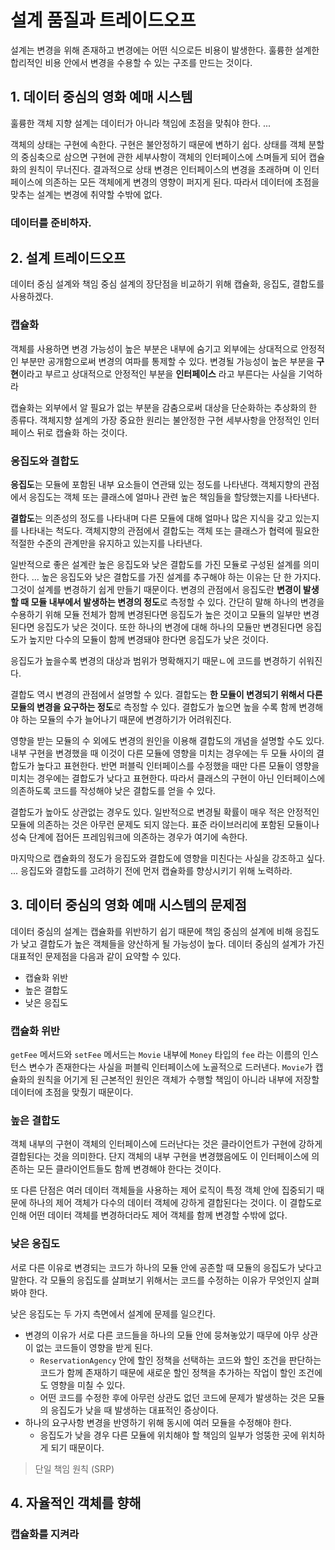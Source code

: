 # 설계 품질과 트레이드오프

설계는 변경을 위해 존재하고 변경에는 어떤 식으로든 비용이 발생한다.
훌륭한 설계한 합리적인 비용 안에서 변경을 수용할 수 있는 구조를 만드는 것이다.

## 1. 데이터 중심의 영화 예매 시스템

훌륭한 객체 지향 설계는 데이터가 아니라 책임에 초점을 맞춰야 한다.
...

객체의 상태는 구현에 속한다. 구현은 불안정하기 때문에 변하기 쉽다. 
상태를 객체 분할의 중심축으로 삼으면 구현에 관한 세부사항이 객체의 인터페이스에 스며들게 되어 
캡슐화의 원칙이 무너진다. 
결과적으로 상태 변경은 인터페이스의 변경을 초래하며 
이 인터페이스에 의존하는 모든 객체에게 변경의 영향이 퍼지게 된다.
따라서 데이터에 초점을 맞추는 설계는 변경에 취약할 수밖에 없다.

### 데이터를 준비하자.

## 2. 설계 트레이드오프

데이터 중심 설계와 책임 중심 설계의 장단점을 비교하기 위해 캡슐화, 응집도, 결합도를 사용하겠다. 

### 캡슐화

객체를 사용하면 변경 가능성이 높은 부분은 내부에 숨기고 외부에는 상대적으로 안정적인 부분만 공개함으로써 변경의 여파를 통제할 수 있다.
변경될 가능성이 높은 부분을 **구현**이라고 부르고 상대적으로 안정적인 부분을 **인터페이스** 라고 부른다는 사실을 기억하라

캡슐화는 외부에서 알 필요가 없는 부분을 감춤으로써 대상을 단순화하는 추상화의 한 종류다.
객체지향 설계의 가장 중요한 원리는 불안정한 구현 세부사항을 안정적인 인터페이스 뒤로 캡슐화 하는 것이다.

### 응집도와 결합도

**응집도**는 모듈에 포함된 내부 요소들이 연관돼 있는 정도를 나타낸다.
객체지향의 관점에서 응집도는 객체 또는 클래스에 얼마나 관련 높은 책임들을 할당했는지를 나타낸다.

**결합도**는 의존성의 정도를 나타내며 다른 모듈에 대해 얼마나 많은 지식을 갖고 있는지를 나타내는 척도다.
객체지향의 관점에서 결합도는 객체 또는 클래스가 협력에 필요한 적절한 수준의 관계만을 유지하고 있는지를 나타낸다.

일반적으로 좋은 설계란 높은 응집도와 낮은 결합도를 가진 모듈로 구성된 설계를 의미한다.
...
높은 응집도와 낮은 결합도를 가진 설계를 추구해야 하는 이유는 단 한 가지다. 
그것이 설계를 변경하기 쉽게 만들기 때문이다.
변경의 관점에서 응집도란 **변경이 발생할 때 모듈 내부에서 발생하는 변경의 정도**로 측정할 수 있다.
간단히 말해 하나의 변경을 수용하기 위해 모듈 전체가 함께 변경된다면 응집도가 높은 것이고 모듈의 일부만 변경된다면 응집도가 낮은 것이다.
또한 하나의 변경에 대해 하나의 모듈만 변경된다면 응집도가 높지만 다수의 모듈이 함께 변경돼야 한다면 응집도가 낮은 것이다.

응집도가 높을수록 변경의 대상과 범위가 명확해지기 때문ㄴ에 코드를 변경하기 쉬워진다.


결합도 역시 변경의 관점에서 설명할 수 있다.
결합도는 **한 모듈이 변경되기 위해서 다른 모듈의 변경을 요구하는 정도**로 측정할 수 있다.
결합도가 높으면 높을 수록 함께 변경해야 하는 모듈의 수가 늘어나기 때문에 변경하기가 어려워진다.

영향을 받는 모듈의 수 외에도 변경의 원인을 이용해 결합도의 개념을 설명할 수도 있다. 
내부 구현을 변경했을 때 이것이 다른 모듈에 영향을 미치는 경우에는 두 모듈 사이의 결합도가 높다고 표현한다.
반면 퍼블릭 인터페이스를 수정했을 때만 다른 모듈이 영향을 미치는 경우에는 결합도가 낮다고 표현한다.
따라서 클래스의 구현이 아닌 인터페이스에 의존하도록 코드를 작성해야 낮은 결합도를 얻을 수 있다.

결합도가 높아도 상관없는 경우도 있다.
일반적으로 변경될 확률이 매우 적은 안정적인 모듈에 의존하는 것은 아무런 문제도 되지 않는다.
표준 라이브러리에 포함된 모듈이나 성숙 단계에 접어든 프레임워크에 의존하는 경우가 여기에 속한다.

마지막으로 캡슐화의 정도가 응집도와 결합도에 영향을 미친다는 사실을 강조하고 싶다.
... 응집도와 결합도를 고려하기 전에 먼저 캡슐화를 향상시키기 위해 노력하라.

## 3. 데이터 중심의 영화 예매 시스템의 문제점

데이터 중심의 설계는 캡슐화를 위반하기 쉽기 때문에 책임 중심의 설계에 비해 응집도가 낮고 결합도가 높은 객체들을 양산하게 될 가능성이 높다.
데이터 중심의 설계가 가진 대표적인 문제점을 다음과 같이 요약할 수 있다.
- 캡슐화 위반
- 높은 결합도
- 낮은 응집도

### 캡슐화 위반

`getFee` 메서드와 `setFee` 메서드는 `Movie` 내부에 `Money` 타입의 `fee` 라는 이름의 인스턴스 변수가 존재한다는 사실을 퍼블릭 인터페이스에 노골적으로 드러낸다.
`Movie`가 캡슐화의 원칙을 어기게 된 근본적인 원인은 객체가 수행할 책임이 아니라 내부에 저장할 데이터에 초점을 맞췄기 때문이다.

### 높은 결합도

객체 내부의 구현이 객체의 인터페이스에 드러난다는 것은 클라이언트가 구현에 강하게 결합된다는 것을 의미한다.
단지 객체의 내부 구현을 변경했음에도 이 인터페이스에 의존하는 모든 클라이언트들도 함께 변경해야 한다는 것이다.

또 다른 단점은 여러 데이터 객체들을 사용하는 제어 로직이 특정 객체 안에 집중되기 때문에 하나의 제어 객체가 다수의 데이터 객체에 강하게 결합된다는 것이다.
이 결합도로 인해 어떤 데이터 객체를 변경하더라도 제어 객체를 함께 변경할 수밖에 없다.

### 낮은 응집도

서로 다른 이유로 변경되는 코드가 하나의 모듈 안에 공존할 때 모듈의 응집도가 낮다고 말한다.
각 모듈의 응집도를 살펴보기 위해서는 코드를 수정하는 이유가 무엇인지 살펴봐야 한다.

낮은 응집도는 두 가지 측면에서 설계에 문제를 일으킨다.
- 변경의 이유가 서로 다른 코드들을 하나의 모듈 안에 뭉쳐놓았기 때무에 아무 상관이 없는 코드들이 영향을 받게 된다.
  - `ReservationAgency` 안에 할인 정책을 선택하는 코드와 할인 조건을 판단하는 코드가 함께 존재하기 때문에 새로운 할인 정책을 추가하는 작업이 할인 조건에도 영향을 미칠 수 있다.
  - 어떤 코드를 수정한 후에 아무런 상관도 없던 코드에 문제가 발생하는 것은 모듈의 응집도가 낮을 때 발생하는 대표적인 증상이다.
- 하나의 요구사항 변경을 반영하기 위해 동시에 여러 모듈을 수정해야 한다.
  - 응집도가 낮을 경우 다른 모듈에 위치해야 할 책임의 일부가 엉뚱한 곳에 위치하게 되기 때문이다.

> 단일 책임 원칙 (SRP)

## 4. 자율적인 객체를 향해

### 캡슐화를 지켜라
